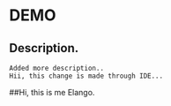 # DEMO

 ## Description.
    Added more description..
    Hii, this change is made through IDE...
   ##Hi, this is me Elango.
